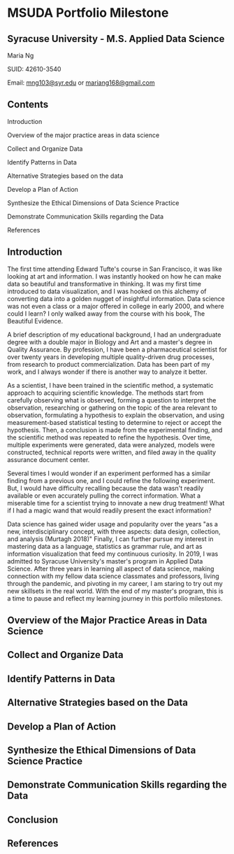 # MSUDA Portfolio Milestone 

## Syracuse University - M.S. Applied Data Science

Maria Ng

SUID: 42610-3540

Email: mng103@syr.edu or mariang168@gmail.com

## Contents

Introduction

Overview of the major practice areas in data science

Collect and Organize Data	

Identify Patterns in Data	

Alternative Strategies based on the data

Develop a Plan of Action

Synthesize the Ethical Dimensions of Data Science Practice

Demonstrate Communication Skills regarding the Data	

References



## Introduction

The first time attending Edward Tufte's course in San Francisco, it was like looking at art and information. I was instantly hooked on how he can make data so beautiful and transformative in thinking. It was my first time introduced to data visualization, and I was hooked on this alchemy of converting data into a golden nugget of insightful information. Data science was not even a class or a major offered in college in early 2000, and where could I learn? I only walked away from the course with his book, The Beautiful Evidence.

A brief description of my educational background,  I had an undergraduate degree with a double major in Biology and Art and a master's degree in Quality Assurance. By profession, I have been a pharmaceutical scientist for over twenty years in developing multiple quality-driven drug processes, from research to product commercialization. Data has been part of my work, and I always wonder if there is another way to analyze it better. 

As a scientist, I have been trained in the scientific method, a systematic approach to acquiring scientific knowledge. The methods start from carefully observing what is observed, forming a question to interpret the observation, researching or gathering on the topic of the area relevant to observation, formulating a hypothesis to explain the observation, and using measurement-based statistical testing to determine to reject or accept the hypothesis. Then, a conclusion is made from the experimental finding, and the scientific method was repeated to refine the hypothesis. Over time, multiple experiments were generated, data were analyzed, models were constructed, technical reports were written, and filed away in the quality assurance document center.
 
Several times I would wonder if an experiment performed has a similar finding from a previous one, and I could refine the following experiment. But, I would have difficulty recalling because the data wasn't readily available or even accurately pulling the correct information. What a miserable time for a scientist trying to innovate a new drug treatment! What if I had a magic wand that would readily present the exact information?

Data science has gained wider usage and popularity over the years "as a new, interdisciplinary concept, with three aspects: data design, collection, and analysis (Murtagh 2018)"  Finally, I can further pursue my interest in mastering data as a language, statistics as grammar rule, and art as information visualization that feed my continuous curiosity. In 2019, I was admitted to Syracuse University's master's program in Applied Data Science. After three years in learning all aspect of data science, making connection with my fellow data science classmates and professors, living through the pandemic, and pivoting in my career, I am staring to try out my new skillsets in the real world. With the end of my master's program, this is a time to pause and reflect my learning journey in this portfolio milestones. 

## Overview of the Major Practice Areas in Data Science

## Collect and Organize Data	

## Identify Patterns in Data	

## Alternative Strategies based on the Data

## Develop a Plan of Action

## Synthesize the Ethical Dimensions of Data Science Practice

## Demonstrate Communication Skills regarding the Data	

## Conclusion

## References



